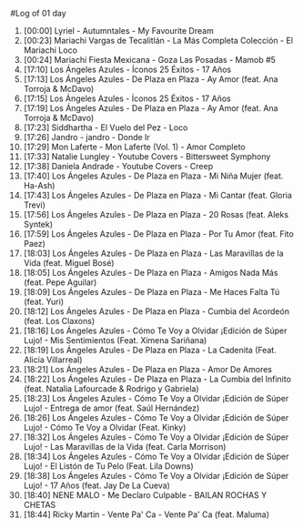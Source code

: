 #Log of 01 day

1. [00:00] Lyriel - Autumntales - My Favourite Dream
1. [00:23] Mariachi Vargas de Tecalitlán - La Más Completa Colección - El Mariachi Loco
1. [00:24] Mariachi Fiesta Mexicana - Goza Las Posadas - Mamob #5
1. [17:10] Los Ángeles Azules - Íconos 25 Éxitos - 17 Años
1. [17:13] Los Ángeles Azules - De Plaza en Plaza - Ay Amor (feat. Ana Torroja & McDavo)
1. [17:15] Los Ángeles Azules - Íconos 25 Éxitos - 17 Años
1. [17:19] Los Ángeles Azules - De Plaza en Plaza - Ay Amor (feat. Ana Torroja & McDavo)
1. [17:23] Siddhartha - El Vuelo del Pez - Loco
1. [17:26] Jandro - jandro - Donde Ir
1. [17:29] Mon Laferte - Mon Laferte (Vol. 1) - Amor Completo
1. [17:33] Natalie Lungley - Youtube Covers - Bittersweet Symphony
1. [17:38] Daniela Andrade - Youtube Covers - Creep
1. [17:40] Los Ángeles Azules - De Plaza en Plaza - Mi Niña Mujer (feat. Ha-Ash)
1. [17:43] Los Ángeles Azules - De Plaza en Plaza - Mi Cantar (feat. Gloria Trevi)
1. [17:56] Los Ángeles Azules - De Plaza en Plaza - 20 Rosas (feat. Aleks Syntek)
1. [17:59] Los Ángeles Azules - De Plaza en Plaza - Por Tu Amor (feat. Fito Paez)
1. [18:03] Los Ángeles Azules - De Plaza en Plaza - Las Maravillas de la Vida (feat. Miguel Bosé)
1. [18:05] Los Ángeles Azules - De Plaza en Plaza - Amigos Nada Más (feat. Pepe Aguilar)
1. [18:09] Los Ángeles Azules - De Plaza en Plaza - Me Haces Falta Tú (feat. Yuri)
1. [18:12] Los Ángeles Azules - De Plaza en Plaza - Cumbia del Acordeón (feat. Los Claxons)
1. [18:16] Los Ángeles Azules - Cómo Te Voy a Olvidar ¡Edición de Súper Lujo! - Mis Sentimientos (Feat. Ximena Sariñana)
1. [18:19] Los Ángeles Azules - De Plaza en Plaza - La Cadenita (Feat. Alicia Villarreal)
1. [18:21] Los Ángeles Azules - De Plaza en Plaza - Amor De Amores
1. [18:22] Los Ángeles Azules - De Plaza en Plaza - La Cumbia del Infinito (feat. Natalia Lafourcade & Rodrigo y Gabriela)
1. [18:23] Los Ángeles Azules - Cómo Te Voy a Olvidar ¡Edición de Súper Lujo! - Entrega de amor (feat. Saúl Hernández)
1. [18:26] Los Ángeles Azules - Cómo Te Voy a Olvidar ¡Edición de Súper Lujo! - Cómo Te Voy a Olvidar (Feat. Kinky)
1. [18:32] Los Ángeles Azules - Cómo Te Voy a Olvidar ¡Edición de Súper Lujo! - Las Maravillas de la Vida (feat. Carla Morrison)
1. [18:34] Los Ángeles Azules - Cómo Te Voy a Olvidar ¡Edición de Súper Lujo! - El Listón de Tu Pelo (Feat. Lila Downs)
1. [18:38] Los Ángeles Azules - Cómo Te Voy a Olvidar ¡Edición de Súper Lujo! - 17 Años (feat. Jay De La Cueva)
1. [18:40] NENE MALO - Me Declaro Culpable - BAILAN ROCHAS Y CHETAS
1. [18:44] Ricky Martin - Vente Pa' Ca - Vente Pa' Ca (feat. Maluma)
